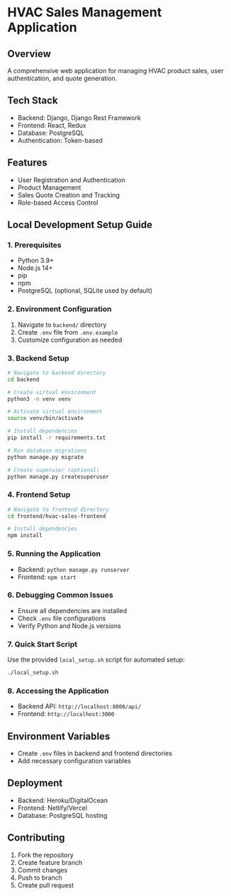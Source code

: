 # HVAC Sales Management Application

## Overview
A comprehensive web application for managing HVAC product sales, user authentication, and quote generation.

## Tech Stack
- Backend: Django, Django Rest Framework
- Frontend: React, Redux
- Database: PostgreSQL
- Authentication: Token-based

## Features
- User Registration and Authentication
- Product Management
- Sales Quote Creation and Tracking
- Role-based Access Control

## Local Development Setup Guide

### 1. Prerequisites
- Python 3.9+
- Node.js 14+
- pip
- npm
- PostgreSQL (optional, SQLite used by default)

### 2. Environment Configuration
1. Navigate to `backend/` directory
2. Create `.env` file from `.env.example`
3. Customize configuration as needed

### 3. Backend Setup
```bash
# Navigate to backend directory
cd backend

# Create virtual environment
python3 -m venv venv

# Activate virtual environment
source venv/bin/activate

# Install dependencies
pip install -r requirements.txt

# Run database migrations
python manage.py migrate

# Create superuser (optional)
python manage.py createsuperuser
```

### 4. Frontend Setup
```bash
# Navigate to frontend directory
cd frontend/hvac-sales-frontend

# Install dependencies
npm install
```

### 5. Running the Application
- Backend: `python manage.py runserver`
- Frontend: `npm start`

### 6. Debugging Common Issues
- Ensure all dependencies are installed
- Check `.env` file configurations
- Verify Python and Node.js versions

### 7. Quick Start Script
Use the provided `local_setup.sh` script for automated setup:
```bash
./local_setup.sh
```

### 8. Accessing the Application
- Backend API: `http://localhost:8000/api/`
- Frontend: `http://localhost:3000`

## Environment Variables
- Create `.env` files in backend and frontend directories
- Add necessary configuration variables

## Deployment
- Backend: Heroku/DigitalOcean
- Frontend: Netlify/Vercel
- Database: PostgreSQL hosting

## Contributing
1. Fork the repository
2. Create feature branch
3. Commit changes
4. Push to branch
5. Create pull request
